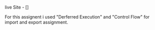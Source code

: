 live Site - []

For this assignent i used "Derferred Execution" and "Control Flow" for import and export assignment.
